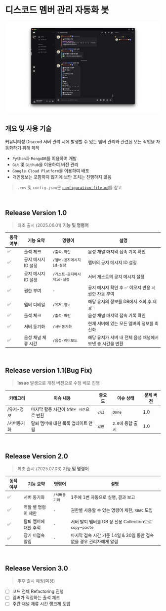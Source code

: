 # 디스코드 멤버 관리 자동화 봇

<img src='images/Discord-Bot-ScreenShot.png'/>

## 개요 및 사용 기술
커뮤니티성 Discord 서버 관리 시에 발생할 수 있는 멤버 관리와 관련된 모든 작업을 자동화하기 위해 제작

- `Python`과 `MongoDB`를 이용하여 개발
- `Git` 및 `Github`을 이용하여 버전 관리
- `Google Cloud Platform`을 이용하여 배포
- 개인정보는 포함하지 않기에 보안 조치는 진행하지 않음

> `.env` 및 `config.json`은 [`configuration-file.md`](configuration-file.md)를 참고

<br>

## Release Version 1.0
> 최초 출시 (2025.06.01)
**기능 및 명령어**

|동작 여부|기능 요약|명령어|설명|
|------|------|-----|--|
|✅|출석 체크|`/출석-확인`|음성 채널 마지막 접속 기록 확인|
|✅|공지 메시지 ID 설정|`/멤버-공지메시지id-설정`|멤버의 공지 메시지 ID 설정|
|✅|공지 메시지 ID 설정|`/게스트-공지메시지id-설정`|서버 게스트의 공지 메시지 설정|
|✅|권한 부여|`-`|공지 메시지 확인 후 ✅ 이모지 반응 시 권한 자동 부여|
|✅|멤버 디테일|`/유저-정보`|해당 유저의 정보를 DB에서 조회 후 제공|
|✅|출석 체크|`/출석-확인`|음성 채널 마지막 접속 기록 확인|
|✅|서버 동기화|`/서버동기화`|현재 서버에 있는 모든 멤버의 정보를 최신화|
|✅|음성 채널 체류 시간|`/음성-리더보드`|해당 유저가 서버 내 전체 음성 채널에서 보낸 총 시간을 반환|

<br>

## Release version 1.1(Bug Fix)

> **Issue** 발생으로 개정 버전으로 수정 배포 진행

|카테고리|이슈 내용|중요도|이슈 상태|문제 버전|
|-----|-------|-----|-------|------|
|/유저-정보|마지막 활동 시간이 `잘못된 시간`으로 반환|`긴급`|`Done`|1.0|
|/서버동기화|탈퇴 멤버에 대한 목록 업데이트 안됨|`일반`|`2.0`에 통합 출시|1.0|

<br>

## Release Version 2.0
> 최초 출시 (2025.07.03)
**기능 및 명령어**

|동작 여부|기능 요약|명령어|설명|
|------|------|-----|--|
|✅|서버 동기화|`/서버동기화`|1주에 1번 자동으로 실행, 결과 보고|
|✅|역할 별 명령어 제한|`-`|권한별 사용할 수 있는 명령어 제한, `RBAC` 도입|
|✅|탈퇴 멤버에 대한 추적|`-`|서버 탈퇴 멤버를 DB 상 전용 Collection으로 `copy`-`paste`|
|✅|장기 미접속 알림|`-`|마지막 접속 시간 기준 14일 & 30일 동안 접속 없을 경우 관리자에게 알림|

<br>

## Release Version 3.0
> 추후 출시 예정(미정)

- [ ] 코드 전체 Refactoring 진행
- [ ] 멤버가 직접하는 출석 체크
- [ ] 주간 채널 체류 시간 랭크제 도입
